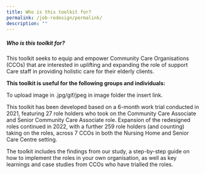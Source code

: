 ```yaml
---
title: Who is this toolkit for?
permalink: /job-redesign/permalink/
description: ""
---
```

##### Who is this toolkit for?


This toolkit seeks to equip and empower Community Care Organisations (CCOs) that are interested in uplifting and expanding the role of support Care staff in providing holistic care for their elderly clients.

**This toolkit is useful for the following groups and individuals:**

To upload image in .jpg/gif/jpeg in image folder the insert link.

This toolkit has been developed based on a 6-month work trial conducted in 2021, featuring 27 role holders who took on the Community Care Associate and Senior Community Care Associate role. Expansion of the redesigned roles continued in 2022, with a further 259 role holders (and counting) taking on the roles, across 7 CCOs in both the Nursing Home and Senior Care Centre setting.

The toolkit includes the findings from our study, a step-by-step guide on how to implement the roles in your own organisation, as well as key learnings and case studies from CCOs who have trialled the roles.